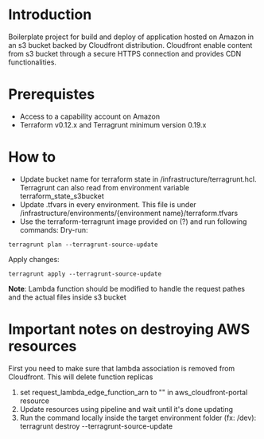 # Introduction 
Boilerplate project for build and deploy of application hosted on Amazon in an s3 bucket backed by Cloudfront distribution.
Cloudfront enable content from s3 bucket through a secure HTTPS connection and provides CDN functionalities.

# Prerequistes
- Access to a capability account on Amazon
- Terraform v0.12.x and Terragrunt minimum version 0.19.x

# How to
- Update bucket name for terraform state in /infrastructure/terragrunt.hcl. Terragrunt can also read from environment variable terraform_state_s3bucket
- Update .tfvars in every environment. This file is under /infrastructure/environments/{environment name}/terraform.tfvars
- Use the terraform-terragrunt image provided on (?) and run following commands:
Dry-run: 
```
terragrunt plan --terragrunt-source-update
```

Apply changes: 
```
terragrunt apply --terragrunt-source-update 
```

**Note**: Lambda function should be modified to handle the request pathes and the actual files inside s3 bucket

# Important notes on destroying AWS resources
First you need to make sure that lambda association is removed from Cloudfront. This will delete function replicas

1. set request_lambda_edge_function_arn to "" in aws_cloudfront-portal resource
2. Update resources using pipeline and wait until it's done updating
3. Run the command locally inside the target environment folder (fx: /dev): terragrunt destroy --terragrunt-source-update